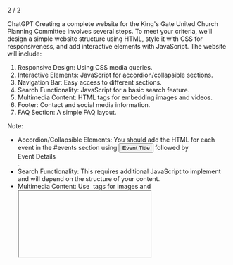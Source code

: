 2 / 2

ChatGPT
Creating a complete website for the King's Gate United Church Planning Committee involves several steps. To meet your criteria, we'll design a simple website structure using HTML, style it with CSS for responsiveness, and add interactive elements with JavaScript. The website will include:

1. Responsive Design: Using CSS media queries.
2. Interactive Elements: JavaScript for accordion/collapsible sections.
3. Navigation Bar: Easy access to different sections.
4. Search Functionality: JavaScript for a basic search feature.
5. Multimedia Content: HTML tags for embedding images and videos.
6. Footer: Contact and social media information.
7. FAQ Section: A simple FAQ layout.

Note:
- Accordion/Collapsible Elements: You should add the HTML for each event in the #events section using <button class="accordion">Event Title</button> followed by <div class="panel">Event Details</div>.
- Search Functionality: This requires additional JavaScript to implement and will depend on the structure of your content.
- Multimedia Content: Use <img> tags for images and <iframe> for embedding videos.
- Footer & FAQ: Add relevant content in the respective sections.
- This is a basic structure and needs to be expanded upon based on specific requirements, content, and styles. Remember to test the website on various devices to ensure responsiveness and usability.


User
Can you give me example HTML for the Accordion/Collapsible Elements?

ChatGPT
Certainly! Here's an example of how you might set up accordion/collapsible elements in HTML for the events section. This example includes two events, but you can replicate the structure for as many events as needed.


> 

<section id="events">
    <h2>Upcoming Events</h2>

    <button class="accordion">Event 1: Summer Retreat</button>
    <div class="panel">
        <p>Date: July 15th, 2024</p>
        <p>Location: Mountain View Retreat Center</p>
        <p>Description: Join us for a weekend of fellowship, worship, and rejuvenation at our annual summer retreat. Activities include hiking, workshops, and worship sessions.</p>
    </div>

    <button class="accordion">Event 2: Charity Concert</button>
    <div class="panel">
        <p>Date: September 10th, 2024</p>
        <p>Location: King's Gate Auditorium</p>
        <p>Description: An evening of music and community. All proceeds will go towards local charities. Featuring performances by local artists and church choirs.</p>
    </div>

    <!-- Add more events in the same format as above -->
</section>


### Explanation:
- Each event is represented by a <button> element with the class accordion. This is what users will click to toggle the visibility of the event details.
- The <div> element following each button with the class panel contains the details of the event. This content will be hidden by default and will only be shown when the corresponding button is clicked.
- You can add as many event sections as needed by replicating the <button> and <div> structure.
- Remember to include the CSS and JavaScript provided in the previous message to ensure that the accordion functionality works properly. The JavaScript will make these sections collapsible, and the CSS will style them appropriately.






memory jog:
/c/Users/glads/Downloads/2024-PLANNING-COMMITTEE-WEBSITE


AI Source link
https://chat.openai.com/c/35b0e162-e4e2-48eb-9779-43e3a8b530b1

